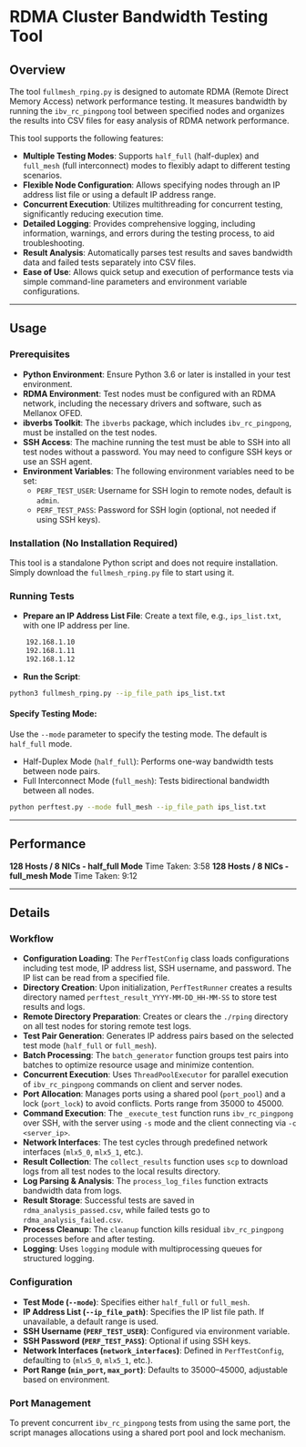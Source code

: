 # RDMA Cluster Bandwidth Testing Tool

## Overview

The tool `fullmesh_rping.py` is designed to automate RDMA (Remote Direct Memory Access) network performance testing. It measures bandwidth by running the `ibv_rc_pingpong` tool between specified nodes and organizes the results into CSV files for easy analysis of RDMA network performance.

This tool supports the following features:

- **Multiple Testing Modes**: Supports `half_full` (half-duplex) and `full_mesh` (full interconnect) modes to flexibly adapt to different testing scenarios.
- **Flexible Node Configuration**: Allows specifying nodes through an IP address list file or using a default IP address range.
- **Concurrent Execution**: Utilizes multithreading for concurrent testing, significantly reducing execution time.
- **Detailed Logging**: Provides comprehensive logging, including information, warnings, and errors during the testing process, to aid troubleshooting.
- **Result Analysis**: Automatically parses test results and saves bandwidth data and failed tests separately into CSV files.
- **Ease of Use**: Allows quick setup and execution of performance tests via simple command-line parameters and environment variable configurations.

----
## Usage

### Prerequisites

- **Python Environment**: Ensure Python 3.6 or later is installed in your test environment.
- **RDMA Environment**: Test nodes must be configured with an RDMA network, including the necessary drivers and software, such as Mellanox OFED.
- **ibverbs Toolkit**: The `ibverbs` package, which includes `ibv_rc_pingpong`, must be installed on the test nodes.
- **SSH Access**: The machine running the test must be able to SSH into all test nodes without a password. You may need to configure SSH keys or use an SSH agent.
- **Environment Variables**: The following environment variables need to be set:
    - `PERF_TEST_USER`: Username for SSH login to remote nodes, default is `admin`.
    - `PERF_TEST_PASS`: Password for SSH login (optional, not needed if using SSH keys).

### Installation (No Installation Required)

This tool is a standalone Python script and does not require installation. Simply download the `fullmesh_rping.py` file to start using it.

### Running Tests

- **Prepare an IP Address List File**:
  Create a text file, e.g., `ips_list.txt`, with one IP address per line.
```bash
    192.168.1.10
    192.168.1.11
    192.168.1.12
```

- **Run the Script**:

```bash
python3 fullmesh_rping.py --ip_file_path ips_list.txt
```

#### Specify Testing Mode:

Use the `--mode` parameter to specify the testing mode. The default is `half_full` mode.

- Half-Duplex Mode (`half_full`): Performs one-way bandwidth tests between node pairs.
- Full Interconnect Mode (`full_mesh`): Tests bidirectional bandwidth between all nodes.
```bash
python perftest.py --mode full_mesh --ip_file_path ips_list.txt
```

----

## Performance

**128 Hosts / 8 NICs - half_full Mode**
    Time Taken: 3:58
**128 Hosts / 8 NICs - full_mesh Mode**
    Time Taken: 9:12

----

## Details
### Workflow

- **Configuration Loading**: The `PerfTestConfig` class loads configurations including test mode, IP address list, SSH username, and password. The IP list can be read from a specified file.
- **Directory Creation**: Upon initialization, `PerfTestRunner` creates a results directory named `perftest_result_YYYY-MM-DD_HH-MM-SS` to store test results and logs.
- **Remote Directory Preparation**: Creates or clears the `./rping` directory on all test nodes for storing remote test logs.
- **Test Pair Generation**: Generates IP address pairs based on the selected test mode (`half_full` or `full_mesh`).
- **Batch Processing**: The `batch_generator` function groups test pairs into batches to optimize resource usage and minimize contention.
- **Concurrent Execution**: Uses `ThreadPoolExecutor` for parallel execution of `ibv_rc_pingpong` commands on client and server nodes.
- **Port Allocation**: Manages ports using a shared pool (`port_pool`) and a lock (`port_lock`) to avoid conflicts. Ports range from 35000 to 45000.
- **Command Execution**: The `_execute_test` function runs `ibv_rc_pingpong` over SSH, with the server using `-s` mode and the client connecting via `-c <server_ip>`.
- **Network Interfaces**: The test cycles through predefined network interfaces (`mlx5_0`, `mlx5_1`, etc.).
- **Result Collection**: The `collect_results` function uses `scp` to download logs from all test nodes to the local results directory.
- **Log Parsing & Analysis**: The `process_log_files` function extracts bandwidth data from logs.
- **Result Storage**: Successful tests are saved in `rdma_analysis_passed.csv`, while failed tests go to `rdma_analysis_failed.csv`.
- **Process Cleanup**: The `cleanup` function kills residual `ibv_rc_pingpong` processes before and after testing.
- **Logging**: Uses `logging` module with multiprocessing queues for structured logging.

### Configuration
- **Test Mode (`--mode`)**: Specifies either `half_full` or `full_mesh`.
- **IP Address List (`--ip_file_path`)**: Specifies the IP list file path. If unavailable, a default range is used.
- **SSH Username (`PERF_TEST_USER`)**: Configured via environment variable.
- **SSH Password (`PERF_TEST_PASS`)**: Optional if using SSH keys.
- **Network Interfaces (`network_interfaces`)**: Defined in `PerfTestConfig`, defaulting to (`mlx5_0`, `mlx5_1`, etc.).
- **Port Range (`min_port`, `max_port`)**: Defaults to 35000–45000, adjustable based on environment.

### Port Management
To prevent concurrent `ibv_rc_pingpong` tests from using the same port, the script manages allocations using a shared port pool and lock mechanism.

